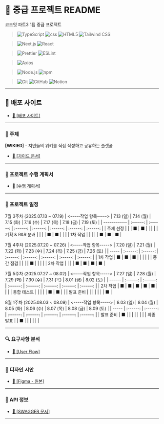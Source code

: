 # 📜 중급 프로젝트 README

코드잇 파트3 1팀 중급 프로젝트

> ![TypeScript](https://img.shields.io/badge/-TypeScript-3178C6?logo=typescript&logoColor=white&labelColor=20232a)
> ![css](https://img.shields.io/badge/-css-663399?logo=css&logoColor=white&labelColor=20232a)
> ![HTML5](https://img.shields.io/badge/-HTML5-E34F26?logo=html5&logoColor=white&labelColor=20232a)
> ![Tailwind CSS](https://img.shields.io/badge/-Tailwind_CSS-06B6D4?logo=tailwindcss&logoColor=white&labelColor=20232a)

> ![Next.js](https://img.shields.io/badge/-Next.js-000000?logo=next.js&logoColor=white&labelColor=20232a)
> ![React](https://img.shields.io/badge/-React-61DAFB?logo=react&logoColor=white&labelColor=20232a)

> ![Prettier](https://img.shields.io/badge/-Prettier-F7B93E?logo=prettier&logoColor=white&labelColor=20232a)
> ![ESLint](https://img.shields.io/badge/-ESLint-4B32C3?logo=eslint&logoColor=white&labelColor=20232a)

> ![Axios](https://img.shields.io/badge/-Axios-5A29E4?logo=axios&logoColor=white&labelColor=20232a)

> ![Node.js](https://img.shields.io/badge/-Node.js-5FA04E?logo=node.js&logoColor=white&labelColor=20232a)
> ![npm](https://img.shields.io/badge/-npm-CB3837?logo=npm&logoColor=white&labelColor=20232a)

> ![Git](https://img.shields.io/badge/-Git-F05032?logo=git&logoColor=white&labelColor=20232a)
> ![GitHub](https://img.shields.io/badge/-GitHub-181717?logo=github&logoColor=white&labelColor=20232a)
> ![Notion](https://img.shields.io/badge/-Notion-000000?logo=notion&logoColor=white&labelColor=20232a)

---

## 🚀 배포 사이트

- [🧷 [배포 사이트]](https://team1-w1k1ed-project.vercel.app/)

---

### 💌 주제

**[WIKIED]** - 지인들의 위키를 직접 작성하고 공유하는 플랫폼

- [🧷 [가이드 문서]](https://www.notion.so/codeit/_-Wikid-1fc6fd228e8d81a1a513cde96ff7011a)

---

### 📝 프로젝트 수행 계획서

- [🧷 [수행 계획서]](https://www.notion.so/231340c8f47a80fb925edcb7e4d0236f)

---

### 📅 프로젝트 일정

7월 3주차 (2025.07.13 ~ 07.19)
| <-----작업 항목-----> | 7.13 (일) | 7.14 (월) | 7.15 (화) | 7.16 (수) | 7.17 (목) | 7.18 (금) | 7.19 (토) |
| ------------ | :------: | :------: | :------: | :------: | :------: | :------: | :------: |
| 주제 선정 | | | ■ | ■ | | | |
| 기획 & R\&R 분배 | | | | ■ | ■ | | |
| 1차 작업 | | | | | ■ | ■ | ■ |

7월 4주차 (2025.07.20 ~ 07.26)
| <-----작업 항목-----> | 7.20 (일) | 7.21 (월) | 7.22 (화) | 7.23 (수) | 7.24 (목) | 7.25 (금) | 7.26 (토) |
| ----- | :------: | :------: | :------: | :------: | :------: | :------: | :------: |
| 1차 작업 | ■ | ■ | ■ | | | | |
| 중간 점검 | | | | ■ | | | |
| 2차 작업 | | | | ■ | ■ | ■ | ■ |

7월 5주차 (2025.07.27 ~ 08.02)
| <-----작업 항목-----> | 7.27 (일) | 7.28 (월) | 7.29 (화) | 7.30 (수) | 7.31 (목) | 8.01 (금) | 8.02 (토) |
| ------ | :------: | :------: | :------: | :------: | :------: | :------: | :------: |
| 2차 작업 | ■ | ■ | ■ | ■ | ■ | | |
| 통합 테스트 | | | | | ■ | ■ | |
| 발표 준비 | | | | | | | ■ |

8월 1주차 (2025.08.03 ~ 08.09)
| <-----작업 항목-----> | 8.03 (일) | 8.04 (월) | 8.05 (화) | 8.06 (수) | 8.07 (목) | 8.08 (금) | 8.09 (토) |
| ----- | :------: | :------: | :------: | :------: | :------: | :------: | :------: |
| 발표 준비 | ■ | | | | | | |
| 최종 발표 | | ■ | | | | | |

---

### 🔍 요구사항 분석

- [🧷 [User Flow]](https://www.figma.com/board/RJ7TJHqIX29oRSNYUTevG3/Wikid-userFlow?node-id=0-1&p=f&t=N3FX3ZcUwH4q2cBI-0)

---

### 🎨 디자인 시안

- [🧷 [Figma - 원본]](https://www.figma.com/design/7aLjzZy50LPISym2AMxuQW/-BBB-%EC%9C%84%ED%82%A4%EB%93%9C?node-id=0-1&p=f&t=WkWo7Snz4tLkMsiz-0)

---

### 🔌 API 정보

- [🧷 [SWAGGER 문서]](https://wikied-api.vercel.app/docs/#/)

---
